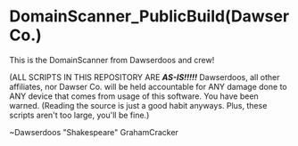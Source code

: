 # DomainScanner_PublicBuild(DawserCo.)
This is the DomainScanner from Dawserdoos and crew!


(ALL SCRIPTS IN THIS REPOSITORY ARE ***AS-IS!!!!!***
Dawserdoos, all other affiliates, nor Dawser Co. will be held accountable for ANY damage done to ANY device that comes from usage of this software.
You have been warned.
(Reading the source is just a good habit anyways. Plus, these scripts aren't too large, you'll be fine.)

~Dawserdoos "Shakespeare" GrahamCracker
